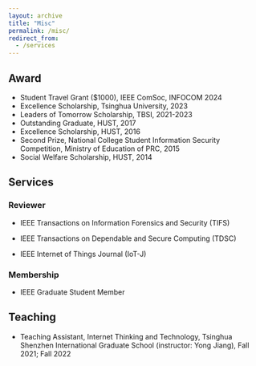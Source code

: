 ```yaml
---
layout: archive
title: "Misc"
permalink: /misc/
redirect_from:
  - /services
---
```


## Award

* Student Travel Grant ($1000), IEEE ComSoc, INFOCOM 2024
* Excellence Scholarship, Tsinghua University, 2023
* Leaders of Tomorrow Scholarship, TBSI, 2021-2023
* Outstanding Graduate, HUST, 2017
* Excellence Scholarship, HUST, 2016
* Second Prize, National College Student Information Security Competition, Ministry of Education of PRC, 2015
* Social Welfare Scholarship, HUST, 2014

## Services

### Reviewer

* IEEE Transactions on Information Forensics and Security (TIFS)

* IEEE Transactions on Dependable and Secure Computing (TDSC)

* IEEE Internet of Things Journal (IoT-J)

### Membership
* IEEE Graduate Student Member

## Teaching

* Teaching Assistant, Internet Thinking and Technology, Tsinghua Shenzhen International Graduate School (instructor: Yong Jiang), Fall 2021; Fall 2022


